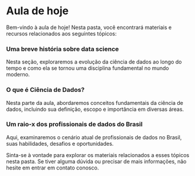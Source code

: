 # Aula de hoje

Bem-vindo à aula de hoje! Nesta pasta, você encontrará materiais e recursos relacionados aos seguintes tópicos:

### Uma breve história sobre data science

Nesta seção, exploraremos a evolução da ciência de dados ao longo do tempo e como ela se tornou uma disciplina fundamental no mundo moderno.

### O que é Ciência de Dados?

Nesta parte da aula, abordaremos conceitos fundamentais da ciência de dados, incluindo sua definição, escopo e importância em diversas áreas.

### Um raio-x dos profissionais de dados do Brasil

Aqui, examinaremos o cenário atual de profissionais de dados no Brasil, suas habilidades, desafios e oportunidades.

Sinta-se à vontade para explorar os materiais relacionados a esses tópicos nesta pasta. Se tiver alguma dúvida ou precisar de mais informações, não hesite em entrar em contato conosco.
